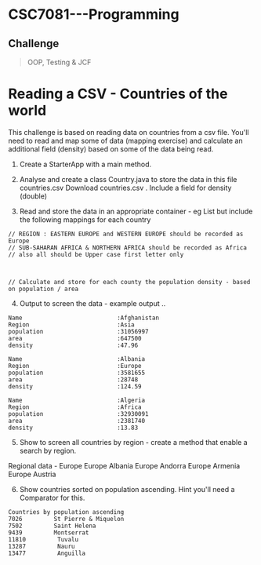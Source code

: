 # CSC7081---Programming
## Challenge

> OOP, Testing & JCF

# Reading a CSV - Countries of the world

This challenge is based on reading data on countries from a csv file. You'll need to read and map some of data (mapping exercise) and calculate an additional field (density) based on some of the data being read.

1. Create a StarterApp with a main method.

2. Analyse and create a class Country.java to store the data in this file  countries.csv  Download countries.csv   . Include a field for density (double)

3. Read and store the data in an appropriate container - eg List  but include the following mappings for each country

```
// REGION : EASTERN EUROPE and WESTERN EUROPE should be recorded as Europe 
// SUB-SAHARAN AFRICA & NORTHERN AFRICA should be recorded as Africa       
// also all should be Upper case first letter only

 

// Calculate and store for each county the population density - based on population / area 

```

4. Output to screen the data - example output ..

```
Name                           :Afghanistan
Region                         :Asia
population                     :31056997
area                           :647500
density                        :47.96

Name                           :Albania
Region                         :Europe
population                     :3581655
area                           :28748
density                        :124.59

Name                           :Algeria
Region                         :Africa
population                     :32930091
area                           :2381740
density                        :13.83
```

5. Show to screen all countries by region - create a method that enable a search by region.

Regional data - Europe
Europe Albania
Europe Andorra
Europe Armenia
Europe Austria

6. Show countries sorted on population ascending. Hint you'll need a Comparator for this.

```
Countries by population ascending
7026         St Pierre & Miquelon
7502         Saint Helena
9439         Montserrat
11810         Tuvalu
13287         Nauru
13477         Anguilla
```